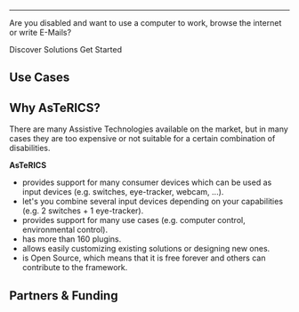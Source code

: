 <div>
  <b-jumbotron class="myjumbotron" header="AsTeRICS" lead="Create Customized Low-Cost Assistive Technologies for People with Disabilities.">
    <hr class="my-4" />
    <p>
        Are you disabled and want to use a computer to work, browse the internet or write E-Mails?
    </p>
    <b-button variant="primary" href="./solutions/">Discover Solutions</b-button>
    <b-button variant="success" href="get-started/">Get Started</b-button>
  </b-jumbotron>
</div>

## Use Cases

<TileGroup>
<Tile target="#" title="Accessible Computer Control" image-url="/img/Harry-shutterstock_213119035.jpg"></Tile>
<Tile target="#" title="Accessible Environmental Control" image-url="/img/Harry-shutterstock_213119035.jpg"></Tile>
<Tile target="#" title="Alternative and Augmentative Communication" image-url="/img/AsTeRICS-Ergo_Grid_en-1-768x592.jpg"></Tile>
<Tile target="#" title="Accessible Gaming &amp; Toys" image-url="https://www.youtube.com/embed/JwL_zS3fpnU" is-video></Tile>
<Tile target="#" title="Accessible Music" image-url="https://www.youtube.com/embed/3_8TifCj0aU" is-video></Tile>
</TileGroup>

## Why AsTeRICS?

There are many Assistive Technologies available on the market, but in many cases they are too expensive or not suitable for a certain combination of disabilities.

**AsTeRICS**

 * provides support for many consumer devices which can be used as input devices (e.g. switches, eye-tracker, webcam, ...).
 * let's you combine several input devices depending on your capabilities (e.g. 2 switches + 1 eye-tracker).
 * provides support for many use cases (e.g. computer control, environmental control).
 * has more than 160 plugins.
 * allows easily customizing existing solutions or designing new ones.
 * is Open Source, which means that it is free forever and others can contribute to the framework.

## Partners & Funding